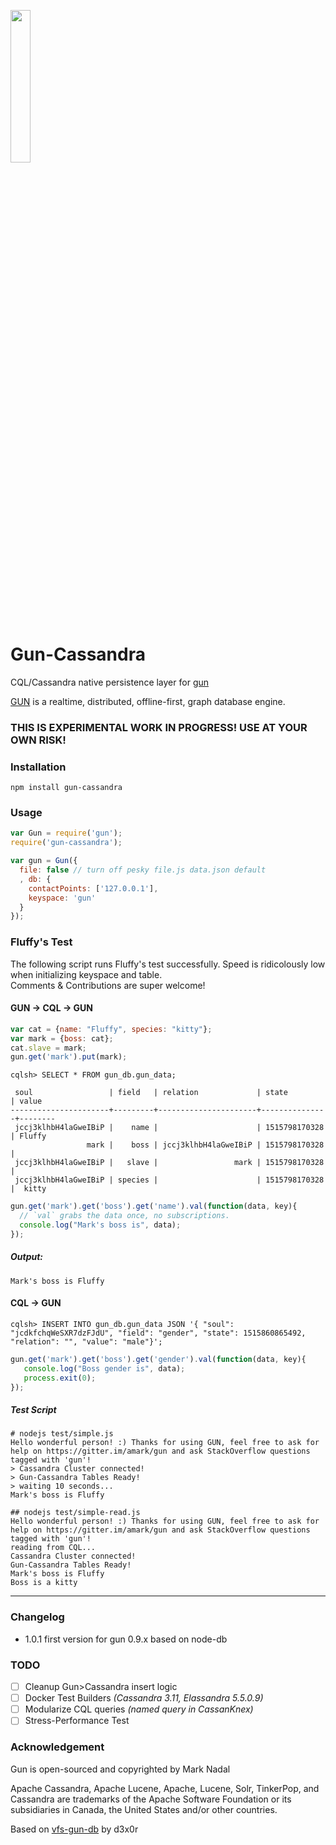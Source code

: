 <p>
    <a href="http://gun.js.org/"><img width="25%" src="https://cldup.com/TEy9yGh45l.svg"/></a>
</p> 

# Gun-Cassandra
CQL/Cassandra native persistence layer for [gun](https://github.com/amark/gun)

[GUN](https://github.com/amark/gun) is a realtime, distributed, offline-first, graph database engine.

### THIS IS EXPERIMENTAL WORK IN PROGRESS! USE AT YOUR OWN RISK!


### Installation

`npm install gun-cassandra`

### Usage

```javascript
var Gun = require('gun');
require('gun-cassandra');

var gun = Gun({
  file: false // turn off pesky file.js data.json default
  , db: {
	contactPoints: ['127.0.0.1'], 
	keyspace: 'gun'
  }
});
```

### Fluffy's Test
The following script runs Fluffy's test successfully. Speed is ridicolously low when initializing keyspace and table.<br>
Comments & Contributions are super welcome!

#### GUN -> CQL -> GUN
```javascript
var cat = {name: "Fluffy", species: "kitty"};
var mark = {boss: cat};
cat.slave = mark;
gun.get('mark').put(mark);
```
```
cqlsh> SELECT * FROM gun_db.gun_data;

 soul                 | field   | relation             | state         | value
----------------------+---------+----------------------+---------------+--------
 jccj3klhbH4laGweIBiP |    name |                      | 1515798170328 | Fluffy
                 mark |    boss | jccj3klhbH4laGweIBiP | 1515798170328 |       
 jccj3klhbH4laGweIBiP |   slave |                 mark | 1515798170328 |       
 jccj3klhbH4laGweIBiP | species |                      | 1515798170328 |  kitty

```
```javascript
gun.get('mark').get('boss').get('name').val(function(data, key){
  // `val` grabs the data once, no subscriptions.
  console.log("Mark's boss is", data);
});
```
##### Output:
```
Mark's boss is Fluffy
```

#### CQL -> GUN
```
cqlsh> INSERT INTO gun_db.gun_data JSON '{ "soul": "jcdkfchqWeSXR7dzFJdU", "field": "gender", "state": 1515860865492, "relation": "", "value": "male"}';
```
```javascript
gun.get('mark').get('boss').get('gender').val(function(data, key){
   console.log("Boss gender is", data);
   process.exit(0);
});
```

##### Test Script
```
# nodejs test/simple.js 
Hello wonderful person! :) Thanks for using GUN, feel free to ask for help on https://gitter.im/amark/gun and ask StackOverflow questions tagged with 'gun'!
> Cassandra Cluster connected!
> Gun-Cassandra Tables Ready!
> waiting 10 seconds...
Mark's boss is Fluffy

## nodejs test/simple-read.js 
Hello wonderful person! :) Thanks for using GUN, feel free to ask for help on https://gitter.im/amark/gun and ask StackOverflow questions tagged with 'gun'!
reading from CQL...
Cassandra Cluster connected!
Gun-Cassandra Tables Ready!
Mark's boss is Fluffy
Boss is a kitty
```
--------------
     
### Changelog
- 1.0.1 first version for gun 0.9.x based on node-db

### TODO
* [ ] Cleanup Gun>Cassandra insert logic
* [ ] Docker Test Builders _(Cassandra 3.11, Elassandra 5.5.0.9)_
* [ ] Modularize CQL queries _(named query in CassanKnex)_
* [ ] Stress-Performance Test

### Acknowledgement

Gun is open-sourced and copyrighted by Mark Nadal

Apache Cassandra, Apache Lucene, Apache, Lucene, Solr, TinkerPop, and Cassandra are trademarks of the Apache Software Foundation or its subsidiaries in Canada, the United States and/or other countries.

Based on [vfs-gun-db](https://github.com/d3x0r/gun-db) by d3x0r



